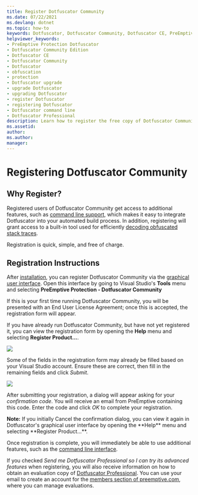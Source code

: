 ```yaml
---
title: Register Dotfuscator Community
ms.date: 07/22/2021
ms.devlang: dotnet
ms.topic: how-to
keywords: Dotfuscator, Dotfuscator Community, Dotfuscator CE, PreEmptive, PreEmptive Solutions, PreEmptive Protection, protection, community edition, obfuscation, .NET, free, Visual Studio 2019, Visual Studio 2017, Visual Studio, upgrade, command line, register
helpviewer_keywords:
- PreEmptive Protection Dotfuscator
- Dotfuscator Community Edition
- Dotfuscator CE
- Dotfuscator Community
- Dotfuscator
- obfuscation
- protection
- Dotfuscator upgrade
- upgrade Dotfuscator
- upgrading Dotfuscator
- register Dotfuscator
- registering Dotfuscator
- Dotfuscator command line
- Dotfuscator Professional
description: Learn how to register the free copy of Dotfuscator Community included in Visual Studio.
ms.assetid: 
author: 
ms.author: 
manager: 
---
```

# Registering Dotfuscator Community

## Why Register?

Registered users of Dotfuscator Community get access to additional features, such as [command line support][cli], which makes it easy to integrate Dotfuscator into your automated build process.
In addition, registering will grant access to a built-in tool used for efficiently [decoding obfuscated stack traces][decode-obfuscated].

Registration is quick, simple, and free of charge.

## Registration Instructions

After [installation][install], you can register Dotfuscator Community via the [graphical user interface][gui].
Open this interface by going to Visual Studio's **Tools** menu and selecting **PreEmptive Protection - Dotfuscator Community**

If this is your first time running Dotfuscator Community, you will be presented with an End User License Agreement; once this is accepted, the registration form will appear.

If you have already run Dotfuscator Community, but have not yet registered it, you can view the registration form by opening the **Help** menu and selecting **Register Product...**.

[![](img/registration.png)](img/registration.png)

Some of the fields in the registration form may already be filled based on your Visual Studio account.
Ensure these are correct, then fill in the remaining fields and click *Submit*.

[![](img/registration-confirm.png)](img/registration-confirm.png)

After submitting your registration, a dialog will appear asking for your *confirmation code*.
You will receive an email from PreEmptive containing this code.
Enter the code and click *OK* to complete your registration.

<div id="pro-note" class="alert alert-info">
<strong><i class="fas fa-info-circle"></i> Note:</strong>
If you initially Cancel the confirmation dialog, you can view it again in Dotfuscator's graphical user interface by opening the **Help** menu and selecting **Register Product...**.
</div>

Once registration is complete, you will immediately be able to use additional features, such as the [command line interface][cli].

If you checked *Send me Dotfuscator Professional so I can try its advanced features* when registering, you will also receive information on how to obtain an evaluation copy of [Dotfuscator Professional][get-pro].
You can use your email to create an account for the [members section of preemptive.com][members], where you can manage evaluations.

[install]: intro_install.html
[get-pro]: intro_upgrades.html

[gui]: getting_started_gui.html
[gui-start]: getting_started_gui.html#overview
[cli]: getting_started_cli.html
[decode-obfuscated]: gui_decode_stack_trace.html

[members]: https://www.preemptive.com/my-account